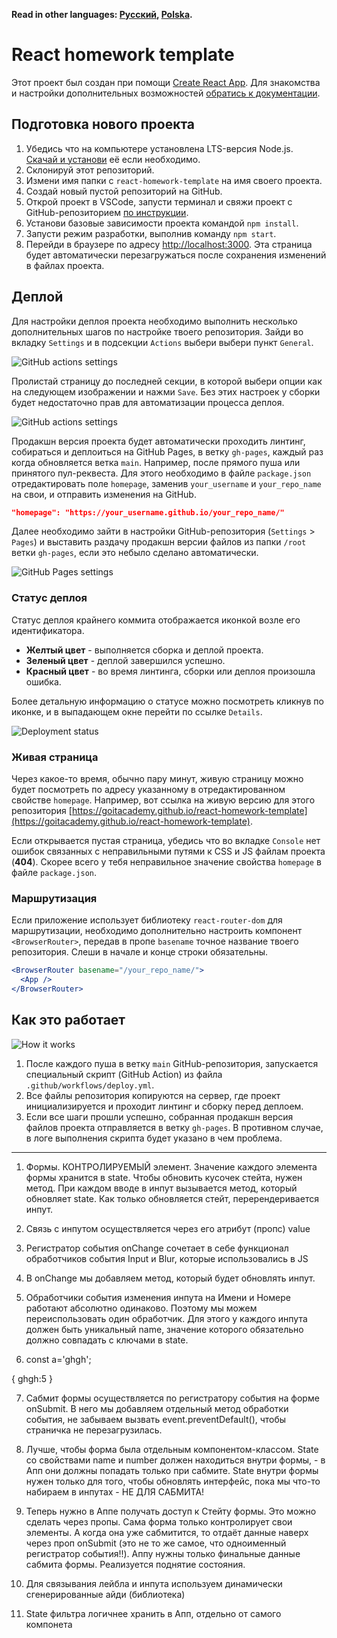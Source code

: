 **Read in other languages: [Русский](README.md), [Polska](README.pl.md).**

# React homework template

Этот проект был создан при помощи
[Create React App](https://github.com/facebook/create-react-app). Для знакомства
и настройки дополнительных возможностей
[обратись к документации](https://facebook.github.io/create-react-app/docs/getting-started).

## Подготовка нового проекта

1. Убедись что на компьютере установлена LTS-версия Node.js.
   [Скачай и установи](https://nodejs.org/en/) её если необходимо.
2. Склонируй этот репозиторий.
3. Измени имя папки с `react-homework-template` на имя своего проекта.
4. Создай новый пустой репозиторий на GitHub.
5. Открой проект в VSCode, запусти терминал и свяжи проект с GitHub-репозиторием
   [по инструкции](https://docs.github.com/en/get-started/getting-started-with-git/managing-remote-repositories#changing-a-remote-repositorys-url).
6. Установи базовые зависимости проекта командой `npm install`.
7. Запусти режим разработки, выполнив команду `npm start`.
8. Перейди в браузере по адресу [http://localhost:3000](http://localhost:3000).
   Эта страница будет автоматически перезагружаться после сохранения изменений в
   файлах проекта.

## Деплой

Для настройки деплоя проекта необходимо выполнить несколько дополнительных шагов
по настройке твоего репозитория. Зайди во вкладку `Settings` и в подсекции
`Actions` выбери выбери пункт `General`.

![GitHub actions settings](./assets/actions-config-step-1.png)

Пролистай страницу до последней секции, в которой выбери опции как на следующем
изображении и нажми `Save`. Без этих настроек у сборки будет недостаточно прав
для автоматизации процесса деплоя.

![GitHub actions settings](./assets/actions-config-step-2.png)

Продакшн версия проекта будет автоматически проходить линтинг, собираться и
деплоиться на GitHub Pages, в ветку `gh-pages`, каждый раз когда обновляется
ветка `main`. Например, после прямого пуша или принятого пул-реквеста. Для этого
необходимо в файле `package.json` отредактировать поле `homepage`, заменив
`your_username` и `your_repo_name` на свои, и отправить изменения на GitHub.

```json
"homepage": "https://your_username.github.io/your_repo_name/"
```

Далее необходимо зайти в настройки GitHub-репозитория (`Settings` > `Pages`) и
выставить раздачу продакшн версии файлов из папки `/root` ветки `gh-pages`, если
это небыло сделано автоматически.

![GitHub Pages settings](./assets/repo-settings.png)

### Статус деплоя

Статус деплоя крайнего коммита отображается иконкой возле его идентификатора.

- **Желтый цвет** - выполняется сборка и деплой проекта.
- **Зеленый цвет** - деплой завершился успешно.
- **Красный цвет** - во время линтинга, сборки или деплоя произошла ошибка.

Более детальную информацию о статусе можно посмотреть кликнув по иконке, и в
выпадающем окне перейти по ссылке `Details`.

![Deployment status](./assets/status.png)

### Живая страница

Через какое-то время, обычно пару минут, живую страницу можно будет посмотреть
по адресу указанному в отредактированном свойстве `homepage`. Например, вот
ссылка на живую версию для этого репозитория
[https://goitacademy.github.io/react-homework-template](https://goitacademy.github.io/react-homework-template).

Если открывается пустая страница, убедись что во вкладке `Console` нет ошибок
связанных с неправильными путями к CSS и JS файлам проекта (**404**). Скорее
всего у тебя неправильное значение свойства `homepage` в файле `package.json`.

### Маршрутизация

Если приложение использует библиотеку `react-router-dom` для маршрутизации,
необходимо дополнительно настроить компонент `<BrowserRouter>`, передав в пропе
`basename` точное название твоего репозитория. Слеши в начале и конце строки
обязательны.

```jsx
<BrowserRouter basename="/your_repo_name/">
  <App />
</BrowserRouter>
```

## Как это работает

![How it works](./assets/how-it-works.png)

1. После каждого пуша в ветку `main` GitHub-репозитория, запускается специальный
   скрипт (GitHub Action) из файла `.github/workflows/deploy.yml`.
2. Все файлы репозитория копируются на сервер, где проект инициализируется и
   проходит линтинг и сборку перед деплоем.
3. Если все шаги прошли успешно, собранная продакшн версия файлов проекта
   отправляется в ветку `gh-pages`. В противном случае, в логе выполнения
   скрипта будет указано в чем проблема.

---

1. Формы. КОНТРОЛИРУЕМЫЙ элемент. Значение каждого элемента формы хранится в
   state. Чтобы обновить кусочек стейта, нужен метод. При каждом вводе в инпут
   вызывается метод, который обновляет state. Как только обновляется стейт,
   перерендеривается инпут.

2. Связь с инпутом осуществляется через его атрибут (пропс) value

3. Регистратор события onChange сочетает в себе функционал обработчиков события
   Input и Blur, которые использовались в JS

4. В onChange мы добавляем метод, который будет обновлять инпут.

5. Обработчики события изменения инпута на Имени и Номере работают абсолютно
   одинаково. Поэтому мы можем переиспользовать один обработчик. Для этого у
   каждого инпута должен быть уникальный name, значение которого обязательно
   должно совпадать с ключами в state.

6. const a='ghgh';

[a]: 5

{ ghgh:5 }

7. Сабмит формы осуществляется по регистратору события на форме onSubmit. В него
   мы добавляем отдельный метод обработки события, не забываем вызвать
   event.preventDefault(), чтобы страничка не перезагрузилась.

8. Лучше, чтобы форма была отдельным компонентом-классом. State со свойствами
   name и number должен находиться внутри формы, - в Апп они должны попадать
   только при сабмите. State внутри формы нужен только для того, чтобы обновлять
   интерфейс, пока мы что-то набираем в инпутах - НЕ ДЛЯ САБМИТА!

9. Теперь нужно в Аппе получать доступ к Стейту формы. Это можно сделать через
   пропы. Сама форма только контролирует свои элементы. А когда она уже
   сабмитится, то отдаёт данные наверх через проп onSubmit (это не то же самое,
   что одноименный регистратор события!!). Аппу нужны только финальные данные
   сабмита формы. Реализуется поднятие состояния.

10. Для связывания лейбла и инпута используем динамически сгенерированные айди
    (библиотека)

11. State фильтра логичнее хранить в Апп, отдельно от самого компонета
